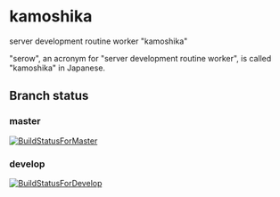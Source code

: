 # kamoshika

server development routine worker "kamoshika"

"serow", an acronym for "server development routine worker", is called "kamoshika" in Japanese.

## Branch status

### master

[![BuildStatusForMaster]](CiUrl)

### develop

[![BuildStatusForDevelop]](CiUrl)

[BuildStatusForMaster]: https://travis-ci.org/km45/kamoshika.svg?branch=master
[BuildStatusForDevelop]: https://travis-ci.org/km45/kamoshika.svg?branch=develop
[CiUrl]: https://travis-ci.org/km45/kamoshika
